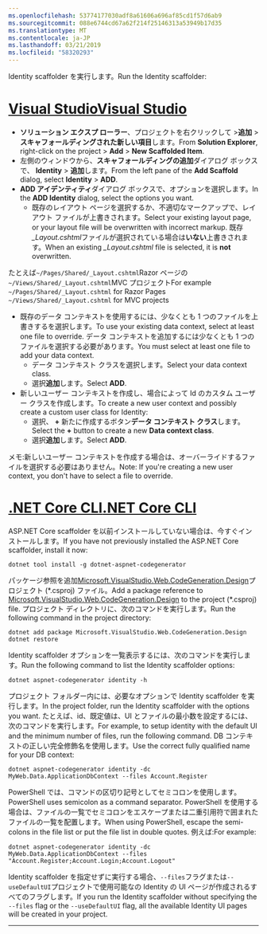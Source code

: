 ```yaml
---
ms.openlocfilehash: 53774177030adf8a61606a696af85cd1f57d6ab9
ms.sourcegitcommit: 088e6744cd67a62f214f25146313a53949b17d35
ms.translationtype: MT
ms.contentlocale: ja-JP
ms.lasthandoff: 03/21/2019
ms.locfileid: "58320293"
---
```

<span data-ttu-id="ee390-101">Identity scaffolder を実行します。</span><span class="sxs-lookup"><span data-stu-id="ee390-101">Run the Identity scaffolder:</span></span>

# <a name="visual-studiotabvisual-studio"></a>[<span data-ttu-id="ee390-102">Visual Studio</span><span class="sxs-lookup"><span data-stu-id="ee390-102">Visual Studio</span></span>](#tab/visual-studio)

* <span data-ttu-id="ee390-103">**ソリューション エクスプ ローラー**、プロジェクトを右クリックして >**追加** > **スキャフォールディングされた新しい項目**します。</span><span class="sxs-lookup"><span data-stu-id="ee390-103">From **Solution Explorer**, right-click on the project > **Add** > **New Scaffolded Item**.</span></span>
* <span data-ttu-id="ee390-104">左側のウィンドウから、**スキャフォールディングの追加**ダイアログ ボックスで、 **Identity** > **追加**します。</span><span class="sxs-lookup"><span data-stu-id="ee390-104">From the left pane of the **Add Scaffold** dialog, select **Identity** > **ADD**.</span></span>
* <span data-ttu-id="ee390-105">**ADD アイデンティティ**ダイアログ ボックスで、オプションを選択します。</span><span class="sxs-lookup"><span data-stu-id="ee390-105">In the **ADD Identity** dialog, select the options you want.</span></span>
  * <span data-ttu-id="ee390-106">既存のレイアウト ページを選択するか、不適切なマークアップで、レイアウト ファイルが上書きされます。</span><span class="sxs-lookup"><span data-stu-id="ee390-106">Select your existing layout page, or your layout file will be overwritten with incorrect markup.</span></span> <span data-ttu-id="ee390-107">既存 *\_Layout.cshtml*ファイルが選択されている場合は**いない**上書きされます。</span><span class="sxs-lookup"><span data-stu-id="ee390-107">When an existing *\_Layout.cshtml* file is selected, it is **not** overwritten.</span></span>

 <span data-ttu-id="ee390-108">たとえば`~/Pages/Shared/_Layout.cshtml`Razor ページの`~/Views/Shared/_Layout.cshtml`MVC プロジェクト</span><span class="sxs-lookup"><span data-stu-id="ee390-108">For example `~/Pages/Shared/_Layout.cshtml` for Razor Pages `~/Views/Shared/_Layout.cshtml` for MVC projects</span></span>
* <span data-ttu-id="ee390-109">既存のデータ コンテキストを使用するには、少なくとも 1 つのファイルを上書きするを選択します。</span><span class="sxs-lookup"><span data-stu-id="ee390-109">To use your existing data context, select at least one file to override.</span></span> <span data-ttu-id="ee390-110">データ コンテキストを追加するには少なくとも 1 つのファイルを選択する必要があります。</span><span class="sxs-lookup"><span data-stu-id="ee390-110">You must select at least one file to add your data context.</span></span>
  * <span data-ttu-id="ee390-111">データ コンテキスト クラスを選択します。</span><span class="sxs-lookup"><span data-stu-id="ee390-111">Select your data context class.</span></span>
  * <span data-ttu-id="ee390-112">選択**追加**します。</span><span class="sxs-lookup"><span data-stu-id="ee390-112">Select **ADD**.</span></span>
* <span data-ttu-id="ee390-113">新しいユーザー コンテキストを作成し、場合によって Id のカスタム ユーザー クラスを作成します。</span><span class="sxs-lookup"><span data-stu-id="ee390-113">To create a new user context and possibly create a custom user class for Identity:</span></span>
  * <span data-ttu-id="ee390-114">選択、 **+** 新たに作成するボタン**データ コンテキスト クラス**します。</span><span class="sxs-lookup"><span data-stu-id="ee390-114">Select the **+** button to create a new **Data context class**.</span></span>
  * <span data-ttu-id="ee390-115">選択**追加**します。</span><span class="sxs-lookup"><span data-stu-id="ee390-115">Select **ADD**.</span></span>

<span data-ttu-id="ee390-116">メモ:新しいユーザー コンテキストを作成する場合は、オーバーライドするファイルを選択する必要はありません。</span><span class="sxs-lookup"><span data-stu-id="ee390-116">Note: If you're creating a new user context, you don't have to select a file to override.</span></span>

# <a name="net-core-clitabnetcore-cli"></a>[<span data-ttu-id="ee390-117">.NET Core CLI</span><span class="sxs-lookup"><span data-stu-id="ee390-117">.NET Core CLI</span></span>](#tab/netcore-cli)

<span data-ttu-id="ee390-118">ASP.NET Core scaffolder を以前インストールしていない場合は、今すぐインストールします。</span><span class="sxs-lookup"><span data-stu-id="ee390-118">If you have not previously installed the ASP.NET Core scaffolder, install it now:</span></span>

```console
dotnet tool install -g dotnet-aspnet-codegenerator
```

<span data-ttu-id="ee390-119">パッケージ参照を追加[Microsoft.VisualStudio.Web.CodeGeneration.Design](https://www.nuget.org/packages/Microsoft.VisualStudio.Web.CodeGeneration.Design/)プロジェクト (\*.csproj) ファイル。</span><span class="sxs-lookup"><span data-stu-id="ee390-119">Add a package reference to [Microsoft.VisualStudio.Web.CodeGeneration.Design](https://www.nuget.org/packages/Microsoft.VisualStudio.Web.CodeGeneration.Design/) to the project (\*.csproj) file.</span></span> <span data-ttu-id="ee390-120">プロジェクト ディレクトリに、次のコマンドを実行します。</span><span class="sxs-lookup"><span data-stu-id="ee390-120">Run the following command in the project directory:</span></span>

```console
dotnet add package Microsoft.VisualStudio.Web.CodeGeneration.Design
dotnet restore
```

<span data-ttu-id="ee390-121">Identity scaffolder オプションを一覧表示するには、次のコマンドを実行します。</span><span class="sxs-lookup"><span data-stu-id="ee390-121">Run the following command to list the Identity scaffolder options:</span></span>

```console
dotnet aspnet-codegenerator identity -h
```

<span data-ttu-id="ee390-122">プロジェクト フォルダー内には、必要なオプションで Identity scaffolder を実行します。</span><span class="sxs-lookup"><span data-stu-id="ee390-122">In the project folder, run the Identity scaffolder with the options you want.</span></span> <span data-ttu-id="ee390-123">たとえば、id、既定値は、UI とファイルの最小数を設定するには、次のコマンドを実行します。</span><span class="sxs-lookup"><span data-stu-id="ee390-123">For example, to setup identity with the default UI and the minimum number of files, run the following command.</span></span> <span data-ttu-id="ee390-124">DB コンテキストの正しい完全修飾名を使用します。</span><span class="sxs-lookup"><span data-stu-id="ee390-124">Use the correct fully qualified name for your DB context:</span></span>

```console
dotnet aspnet-codegenerator identity -dc MyWeb.Data.ApplicationDbContext --files Account.Register
```

<span data-ttu-id="ee390-125">PowerShell では、コマンドの区切り記号としてセミコロンを使用します。</span><span class="sxs-lookup"><span data-stu-id="ee390-125">PowerShell uses semicolon as a command separator.</span></span> <span data-ttu-id="ee390-126">PowerShell を使用する場合は、ファイルの一覧でセミコロンをエスケープまたは二重引用符で囲まれたファイルの一覧を配置します。</span><span class="sxs-lookup"><span data-stu-id="ee390-126">When using PowerShell, escape the semi-colons in the file list or put the file list in double quotes.</span></span> <span data-ttu-id="ee390-127">例えば:</span><span class="sxs-lookup"><span data-stu-id="ee390-127">For example:</span></span>

```console
dotnet aspnet-codegenerator identity -dc MyWeb.Data.ApplicationDbContext --files "Account.Register;Account.Login;Account.Logout"
```

<span data-ttu-id="ee390-128">Identity scaffolder を指定せずに実行する場合、`--files`フラグまたは`--useDefaultUI`プロジェクトで使用可能なの Identity の UI ページが作成されるすべてのフラグします。</span><span class="sxs-lookup"><span data-stu-id="ee390-128">If you run the Identity scaffolder without specifying the `--files` flag or the `--useDefaultUI` flag, all the available Identity UI pages will be created in your project.</span></span>

---

